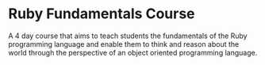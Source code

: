 # Ruby Fundamentals Course

A 4 day course that aims to teach students the fundamentals of the Ruby programming language and enable them to think and reason about the world through the perspective of an object oriented programming language.

